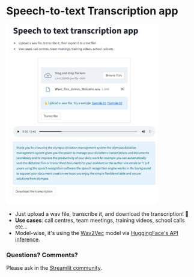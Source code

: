 # Speech-to-text Transcription app

<img src="img/streamlit.png" width="400"/>

 - Just upload a wav file, transcribe it, and download the
   transcription! 🙌
 - **Use cases**: call centres, team meetings, training videos, school
   calls etc...
 - Model-wise, it's using the [Wav2Vec](https://huggingface.co/docs/transformers/model_doc/wav2vec2) model via [HuggingFace's API inference](https://huggingface.co/docs/api-inference/index).

### Questions? Comments?

Please ask in the [Streamlit community](https://discuss.streamlit.io).
